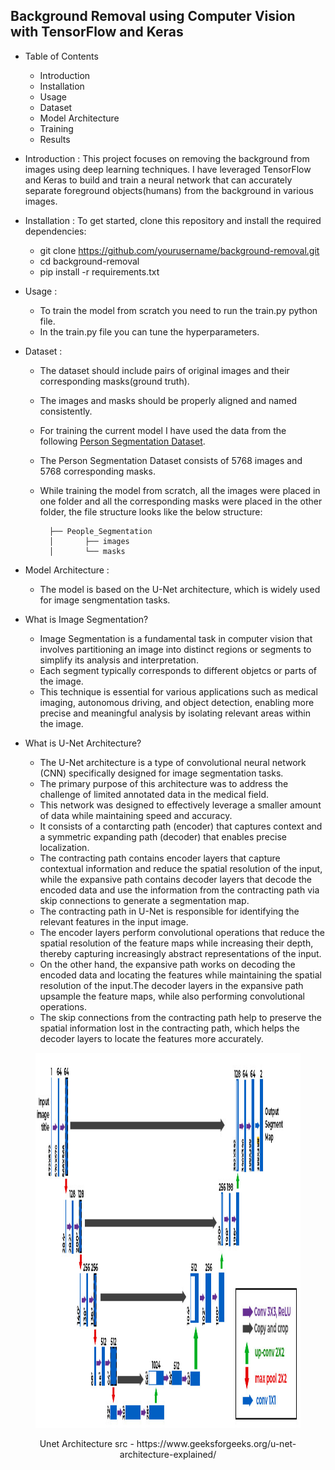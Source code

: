 ## Background Removal using Computer Vision with TensorFlow and Keras 

* Table of Contents
    - Introduction
    - Installation
    - Usage
    - Dataset
    - Model Architecture
    - Training
    - Results

* Introduction :
    This project focuses on removing the background from images using deep learning techniques. I have leveraged TensorFlow and Keras to build and train a neural network that can accurately separate foreground objects(humans) from the background in various images.

* Installation :
    To get started, clone this repository and install the required dependencies:
    - git clone https://github.com/yourusername/background-removal.git
    - cd background-removal
    - pip install -r requirements.txt

* Usage :
    - To train the model from scratch you need to run the train.py python file.
    - In the train.py file you can tune the hyperparameters.

* Dataset :
    - The dataset should include pairs of original images and their corresponding masks(ground truth).
    - The images and masks should be properly aligned and named consistently.
    - For training the current model I have used the data from the following [Person Segmentation Dataset](https://www.kaggle.com/datasets/nikhilroxtomar/person-segmentation?resource=download).
    - The Person Segmentation Dataset consists of 5768 images and 5768 corresponding masks.
    - While training the model from scratch, all the images were placed in one folder and all the corresponding masks were placed in the other folder, the file structure looks like the below structure:

            ├── People_Segmentation
            │       ├── images
            │       └── masks

* Model Architecture :
    - The model is based on the U-Net architecture, which is widely used for image sengmentation tasks.

+ What is Image Segmentation?
    - Image Segmentation is a fundamental task in computer vision that involves partitioning an image into distinct regions or segments to simplify its analysis and interpretation.
    - Each segment typically corresponds to different objetcs or parts of the image.
    - This technique is essential for various applications such as medical imaging, autonomous driving, and object detection, enabling more precise and meaningful analysis by isolating relevant areas within the image.

+ What is U-Net Architecture?
    - The U-Net architecture is a type of convolutional neural network (CNN) specifically designed for image segmentation tasks.
    - The primary purpose of this architecture was to address the challenge of limited annotated data in the medical field.
    - This network was designed to effectively leverage a smaller amount of data while maintaining speed and accuracy.
    - It consists of a contarcting path (encoder) that captures context and a symmetric expanding path (decoder) that enables precise localization.
    - The contracting path contains encoder layers that capture contextual information and reduce the spatial resolution of the input, while the expansive path contains decoder layers that decode the encoded data and use the information from the contracting path via skip connections to generate a segmentation map.
    - The contracting path in U-Net is responsible for identifying the relevant features in the input image. 
    - The encoder layers perform convolutional operations that reduce the spatial resolution of the feature maps while increasing their depth, thereby capturing increasingly abstract representations of the input.
    - On the other hand, the expansive path works on decoding the encoded data and locating the features while maintaining the spatial resolution of the input.The decoder layers in the expansive path upsample the feature maps, while also performing convolutional operations.
    - The skip connections from the contracting path help to preserve the spatial information lost in the contracting path, which helps the decoder layers to locate the features more accurately.

<!-- <img src="U-net.jpg" alt="Description of Image" style="width:300px; height:200px;"> -->

<figure> 
<p align="center">
  <img src="U-net.jpg" width="600px" height="600px" title="hover text" >
  <!-- <img src="U-net.jpg" width="350" alt="accessibility text"> -->
</p>
<div align="center">
    <figcaption style ="text-align:center">Unet Architecture src - https://www.geeksforgeeks.org/u-net-architecture-explained/</figcaption> 
</div>
</figure> 
